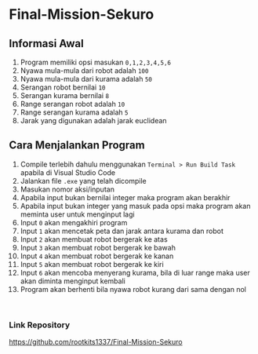 # Final-Mission-Sekuro
## Informasi Awal
1. Program memiliki opsi masukan `0,1,2,3,4,5,6`
2. Nyawa mula-mula dari robot adalah `100`
3. Nyawa mula-mula dari kurama adalah `50`
4. Serangan robot bernilai `10`
5. Serangan kurama bernilai `8`
6. Range serangan robot adalah `10`
7. Range serangan kurama adalah `5`
8. Jarak yang digunakan adalah jarak euclidean

## Cara Menjalankan Program
1. Compile terlebih dahulu menggunakan `Terminal > Run Build Task` apabila di Visual Studio Code
2. Jalankan file `.exe` yang telah dicompile
3. Masukan nomor aksi/inputan
4. Apabila input bukan bernilai integer maka program akan berakhir
5. Apabila input bukan integer yang masuk pada opsi maka program akan meminta user untuk menginput lagi
6. Input `0` akan mengakhiri program
7. Input `1` akan mencetak peta dan jarak antara kurama dan robot
8. Input `2` akan membuat robot bergerak ke atas
9. Input `3` akan membuat robot bergerak ke bawah
10. Input `4` akan membuat robot bergerak ke kanan
11. Input `5` akan membuat robot bergerak ke kiri
12. Input `6` akan mencoba menyerang kurama, bila di luar range maka user akan diminta menginput kembali
13. Program akan berhenti bila nyawa robot kurang dari sama dengan nol

<br/>

### Link Repository
https://github.com/rootkits1337/Final-Mission-Sekuro